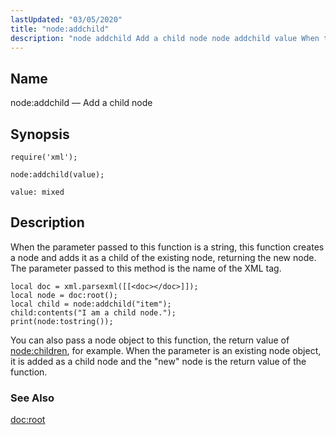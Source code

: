 ```yaml
---
lastUpdated: "03/05/2020"
title: "node:addchild"
description: "node addchild Add a child node node addchild value When the parameter passed to this function is a string this function creates a node and adds it as a child of the existing node returning the new node The parameter passed to this method is the name of the XML..."
---
```


<a name="lua.ref.xml.node_addchild"></a> 
## Name

node:addchild — Add a child node

<a name="idp19350192"></a> 
## Synopsis

`require('xml');`

`node:addchild(value);`

`value: mixed`<a name="idp19353872"></a> 
## Description

When the parameter passed to this function is a string, this function creates a node and adds it as a child of the existing node, returning the new node. The parameter passed to this method is the name of the XML tag.

<a name="lua.ref.xml.node_addchild.example"></a> 


```
local doc = xml.parsexml([[<doc></doc>]]);
local node = doc:root();
local child = node:addchild("item");
child:contents("I am a child node.");
print(node:tostring());
```

You can also pass a node object to this function, the return value of [node:children](/momentum/4/lua/ref-xml-node-children), for example. When the parameter is an existing node object, it is added as a child node and the "new" node is the return value of the function.

<a name="idp19359088"></a> 
### See Also

[doc:root](/momentum/4/lua/ref-xml-doc-root)